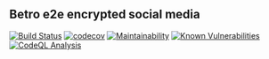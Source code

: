 ## Betro e2e encrypted social media

[![Build Status](https://github.com/betro-app/betro-server/actions/workflows/nodejs-test.yml/badge.svg)](https://github.com/betro-app/betro-server/actions/workflows/nodejs-test.yml)
[![codecov](https://codecov.io/gh/betro-app/betro-server/branch/master/graph/badge.svg)](https://codecov.io/gh/betro-app/betro-server)
[![Maintainability](https://api.codeclimate.com/v1/badges/deb63ff1b283d08b669d/maintainability)](https://codeclimate.com/github/betro-app/betro-server/maintainability)
[![Known Vulnerabilities](https://snyk.io/test/github/betro-app/betro-server/badge.svg)](https://snyk.io/test/github/betro-app/betro-server)
[![CodeQL Analysis](https://github.com/betro-app/betro-server/actions/workflows/codeql-analysis.yml/badge.svg)](https://github.com/betro-app/betro-server/actions/workflows/codeql-analysis.yml)
